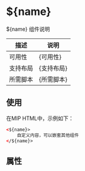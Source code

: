 # ${name}

${name} 组件说明

描述|说明
----|----
可用性|{可用性}
支持布局|{支持布局}
所需脚本|{所需脚本}

## 使用

在MIP HTML中，示例如下：

```html
<${name}>
    自定义内容，可以嵌套其他组件
</${name}>
```

## 属性

